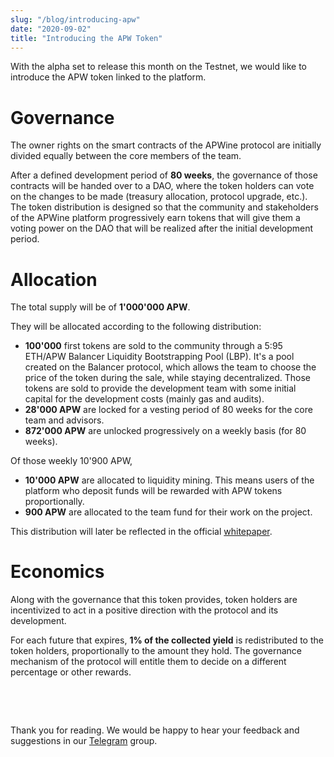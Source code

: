 ```yaml
---
slug: "/blog/introducing-apw"
date: "2020-09-02"
title: "Introducing the APW Token"
---
```


With the alpha set to release this month on the Testnet, we would like to introduce the APW token linked to the platform.

# Governance

The owner rights on the smart contracts of the APWine protocol are initially divided equally between the core members of the team.

After a defined development period of **80 weeks**, the governance of those contracts will be handed over to a DAO, where the token holders can vote on the changes to be made (treasury allocation, protocol upgrade, etc.). The token distribution is designed so that the community and stakeholders of the APWine  platform progressively earn tokens that will give them a voting power on the DAO that will be realized after the initial development period.

# Allocation

The total supply will be of **1'000'000 APW**.

They will be allocated according to the following distribution:

- **100'000** first tokens are sold to the community through a 5:95 ETH/APW Balancer Liquidity Bootstrapping Pool (LBP). It's a pool created on the Balancer protocol, which allows the team to choose the price of the token during the sale, while staying decentralized. Those tokens are sold to provide the development team with some initial capital for the development costs (mainly gas and audits).
- **28'000 APW** are locked for a vesting period of 80 weeks for the core team and advisors.
- **872'000 APW** are unlocked progressively on a weekly basis (for 80 weeks).

Of those weekly 10'900 APW,
- **10'000 APW** are allocated to liquidity mining. This means users of the platform who deposit funds will be rewarded with APW tokens proportionally.
- **900 APW** are allocated to the team fund for their work on the project.

This distribution will later be reflected in the official [whitepaper](https://apwine.fi/APWine___Whitepaper.pdf).

# Economics

Along with the governance that this token provides, token holders are incentivized to act in a positive direction with the protocol and its development.

For each future that expires, **1% of the collected yield** is redistributed to the token holders, proportionally to the amount they hold. The governance mechanism of the protocol will entitle them to decide on a different percentage or other rewards.

&nbsp;

&nbsp;

Thank you for reading. We would be happy to hear your feedback and suggestions in our [Telegram](https://t.me/APWineFinance) group.